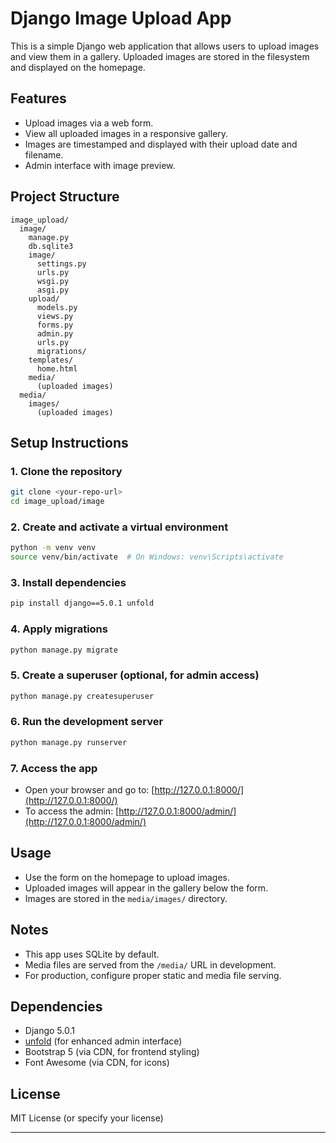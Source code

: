 
# Django Image Upload App

This is a simple Django web application that allows users to upload images and view them in a gallery. Uploaded images are stored in the filesystem and displayed on the homepage.

## Features

- Upload images via a web form.
- View all uploaded images in a responsive gallery.
- Images are timestamped and displayed with their upload date and filename.
- Admin interface with image preview.

## Project Structure

```
image_upload/
  image/
    manage.py
    db.sqlite3
    image/
      settings.py
      urls.py
      wsgi.py
      asgi.py
    upload/
      models.py
      views.py
      forms.py
      admin.py
      urls.py
      migrations/
    templates/
      home.html
    media/
      (uploaded images)
  media/
    images/
      (uploaded images)
```

## Setup Instructions

### 1. Clone the repository

```bash
git clone <your-repo-url>
cd image_upload/image
```

### 2. Create and activate a virtual environment

```bash
python -m venv venv
source venv/bin/activate  # On Windows: venv\Scripts\activate
```

### 3. Install dependencies

```bash
pip install django==5.0.1 unfold
```

### 4. Apply migrations

```bash
python manage.py migrate
```

### 5. Create a superuser (optional, for admin access)

```bash
python manage.py createsuperuser
```

### 6. Run the development server

```bash
python manage.py runserver
```

### 7. Access the app

- Open your browser and go to: [http://127.0.0.1:8000/](http://127.0.0.1:8000/)
- To access the admin: [http://127.0.0.1:8000/admin/](http://127.0.0.1:8000/admin/)

## Usage

- Use the form on the homepage to upload images.
- Uploaded images will appear in the gallery below the form.
- Images are stored in the `media/images/` directory.

## Notes

- This app uses SQLite by default.
- Media files are served from the `/media/` URL in development.
- For production, configure proper static and media file serving.

## Dependencies

- Django 5.0.1
- [unfold](https://github.com/unfoldadmin/unfold) (for enhanced admin interface)
- Bootstrap 5 (via CDN, for frontend styling)
- Font Awesome (via CDN, for icons)

## License

MIT License (or specify your license)

---

